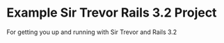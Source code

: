 # Example Sir Trevor Rails 3.2 Project

For getting you up and running with Sir Trevor and Rails 3.2